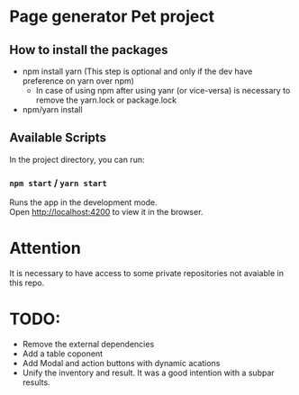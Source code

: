 # Page generator Pet project

## How to install the packages

- npm install yarn (This step is optional and only if the dev have preference on yarn over npm)
    - In case of using npm after using yanr (or vice-versa) is necessary to remove the yarn.lock or package.lock
- npm/yarn install


## Available Scripts

In the project directory, you can run:


### `npm start` / `yarn start`

Runs the app in the development mode.\
Open [http://localhost:4200](http://localhost:4200) to view it in the browser.

# Attention

It is necessary to have access to some private repositories not avaiable in this repo.

# TODO:
 - Remove the external dependencies
 - Add a table coponent
 - Add Modal and action buttons with dynamic acations
 - Unify the inventory and result. It was a good intention with a subpar results.
